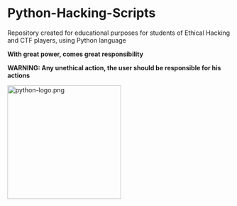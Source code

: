 # Python-Hacking-Scripts
Repository created for educational purposes for students of Ethical Hacking and CTF players, using Python language


**With great power, comes great responsibility**

**WARNING: Any unethical action, the user should be responsible for his actions**

<a href="https://raw.githubusercontent.com/Sup3r-Us3r/Spy-Quiz/master/Screenshots/python-logo.png"><img src="https://raw.githubusercontent.com/Sup3r-Us3r/Spy-Quiz/master/Screenshots/python-logo.png" alt="python-logo.png" height="256px" align="center"></a>

